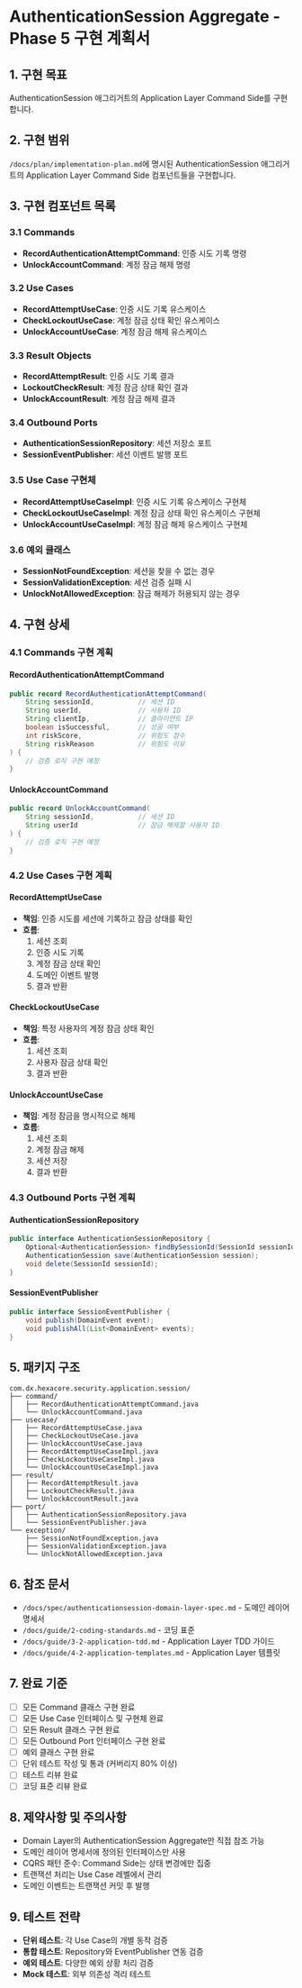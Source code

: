 # AuthenticationSession Aggregate - Phase 5 구현 계획서

## 1. 구현 목표
AuthenticationSession 애그리거트의 Application Layer Command Side를 구현합니다.

## 2. 구현 범위
`/docs/plan/implementation-plan.md`에 명시된 AuthenticationSession 애그리거트의 Application Layer Command Side 컴포넌트들을 구현합니다.

## 3. 구현 컴포넌트 목록

### 3.1 Commands
- **RecordAuthenticationAttemptCommand**: 인증 시도 기록 명령
- **UnlockAccountCommand**: 계정 잠금 해제 명령

### 3.2 Use Cases
- **RecordAttemptUseCase**: 인증 시도 기록 유스케이스
- **CheckLockoutUseCase**: 계정 잠금 상태 확인 유스케이스
- **UnlockAccountUseCase**: 계정 잠금 해제 유스케이스

### 3.3 Result Objects
- **RecordAttemptResult**: 인증 시도 기록 결과
- **LockoutCheckResult**: 계정 잠금 상태 확인 결과
- **UnlockAccountResult**: 계정 잠금 해제 결과

### 3.4 Outbound Ports
- **AuthenticationSessionRepository**: 세션 저장소 포트
- **SessionEventPublisher**: 세션 이벤트 발행 포트

### 3.5 Use Case 구현체
- **RecordAttemptUseCaseImpl**: 인증 시도 기록 유스케이스 구현체 
- **CheckLockoutUseCaseImpl**: 계정 잠금 상태 확인 유스케이스 구현체
- **UnlockAccountUseCaseImpl**: 계정 잠금 해제 유스케이스 구현체

### 3.6 예외 클래스
- **SessionNotFoundException**: 세션을 찾을 수 없는 경우
- **SessionValidationException**: 세션 검증 실패 시
- **UnlockNotAllowedException**: 잠금 해제가 허용되지 않는 경우

## 4. 구현 상세

### 4.1 Commands 구현 계획

#### RecordAuthenticationAttemptCommand
```java
public record RecordAuthenticationAttemptCommand(
    String sessionId,           // 세션 ID
    String userId,              // 사용자 ID  
    String clientIp,            // 클라이언트 IP
    boolean isSuccessful,       // 성공 여부
    int riskScore,              // 위험도 점수
    String riskReason           // 위험도 이유
) {
    // 검증 로직 구현 예정
}
```

#### UnlockAccountCommand
```java
public record UnlockAccountCommand(
    String sessionId,           // 세션 ID
    String userId               // 잠금 해제할 사용자 ID
) {
    // 검증 로직 구현 예정
}
```

### 4.2 Use Cases 구현 계획

#### RecordAttemptUseCase
- **책임**: 인증 시도를 세션에 기록하고 잠금 상태를 확인
- **흐름**: 
  1. 세션 조회
  2. 인증 시도 기록
  3. 계정 잠금 상태 확인
  4. 도메인 이벤트 발행
  5. 결과 반환

#### CheckLockoutUseCase
- **책임**: 특정 사용자의 계정 잠금 상태 확인
- **흐름**:
  1. 세션 조회
  2. 사용자 잠금 상태 확인
  3. 결과 반환

#### UnlockAccountUseCase
- **책임**: 계정 잠금을 명시적으로 해제
- **흐름**:
  1. 세션 조회
  2. 계정 잠금 해제
  3. 세션 저장
  4. 결과 반환

### 4.3 Outbound Ports 구현 계획

#### AuthenticationSessionRepository
```java
public interface AuthenticationSessionRepository {
    Optional<AuthenticationSession> findBySessionId(SessionId sessionId);
    AuthenticationSession save(AuthenticationSession session);
    void delete(SessionId sessionId);
}
```

#### SessionEventPublisher
```java
public interface SessionEventPublisher {
    void publish(DomainEvent event);
    void publishAll(List<DomainEvent> events);
}
```

## 5. 패키지 구조
```
com.dx.hexacore.security.application.session/
├── command/
│   ├── RecordAuthenticationAttemptCommand.java
│   └── UnlockAccountCommand.java
├── usecase/
│   ├── RecordAttemptUseCase.java
│   ├── CheckLockoutUseCase.java
│   ├── UnlockAccountUseCase.java
│   ├── RecordAttemptUseCaseImpl.java
│   ├── CheckLockoutUseCaseImpl.java
│   └── UnlockAccountUseCaseImpl.java
├── result/
│   ├── RecordAttemptResult.java
│   ├── LockoutCheckResult.java
│   └── UnlockAccountResult.java
├── port/
│   ├── AuthenticationSessionRepository.java
│   └── SessionEventPublisher.java
└── exception/
    ├── SessionNotFoundException.java
    ├── SessionValidationException.java
    └── UnlockNotAllowedException.java
```

## 6. 참조 문서
- `/docs/spec/authenticationsession-domain-layer-spec.md` - 도메인 레이어 명세서
- `/docs/guide/2-coding-standards.md` - 코딩 표준
- `/docs/guide/3-2-application-tdd.md` - Application Layer TDD 가이드
- `/docs/guide/4-2-application-templates.md` - Application Layer 템플릿

## 7. 완료 기준
- [ ] 모든 Command 클래스 구현 완료
- [ ] 모든 Use Case 인터페이스 및 구현체 완료
- [ ] 모든 Result 클래스 구현 완료
- [ ] 모든 Outbound Port 인터페이스 구현 완료
- [ ] 예외 클래스 구현 완료
- [ ] 단위 테스트 작성 및 통과 (커버리지 80% 이상)
- [ ] 테스트 리뷰 완료
- [ ] 코딩 표준 리뷰 완료

## 8. 제약사항 및 주의사항
- Domain Layer의 AuthenticationSession Aggregate만 직접 참조 가능
- 도메인 레이어 명세서에 정의된 인터페이스만 사용
- CQRS 패턴 준수: Command Side는 상태 변경에만 집중
- 트랜잭션 처리는 Use Case 레벨에서 관리
- 도메인 이벤트는 트랜잭션 커밋 후 발행

## 9. 테스트 전략
- **단위 테스트**: 각 Use Case의 개별 동작 검증
- **통합 테스트**: Repository와 EventPublisher 연동 검증
- **예외 테스트**: 다양한 예외 상황 처리 검증
- **Mock 테스트**: 외부 의존성 격리 테스트